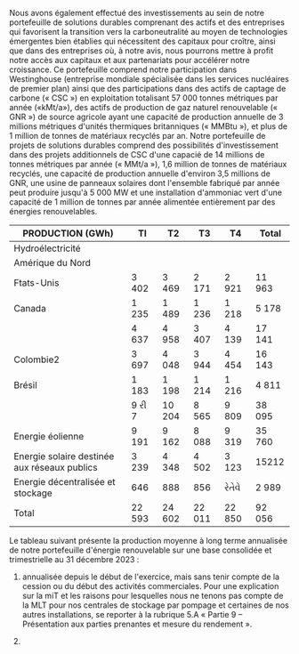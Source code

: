 Nous avons également effectué des investissements au sein de notre portefeuille de solutions durables comprenant des actifs et des entreprises qui favorisent la transition vers la carboneutralité au moyen de technologies émergentes bien établies qui nécessitent des capitaux pour croître, ainsi que dans des entreprises où, à notre avis, nous pourrons mettre à profit notre accès aux capitaux et aux partenariats pour accélérer notre croissance. Ce portefeuille comprend notre participation dans Westinghouse (entreprise mondiale spécialisée dans les services nucléaires de premier plan) ainsi que des participations dans des actifs de captage de carbone (« CSC ») en exploitation totalisant 57 000 tonnes métriques par année («kMt/a»), des actifs de production de gaz naturel renouvelable (« GNR ») de source agricole ayant une capacité de production annuelle de 3 millions métriques d'unités thermiques britanniques (« MMBtu »), et plus de 1 million de tonnes de matériaux recyclés par an. Notre portefeuille de projets de solutions durables comprend des possibilités d'investissement dans des projets additionnels de CSC d'une capacié de 14 millions de tonnes métriques par année (« MMt/a »), 1,6 million de tonnes de matériaux recyclés, une capacité de production annuelle d'environ 3,5 millions de GNR, une usine de panneaux solaires dont l'ensemble fabriqué par année peut produire jusqu'à 5 000 MW et une installation d'ammoniac vert d'une capacité de 1 million de tonnes par année alimentée entièrement par des énergies renouvelables.

| PRODUCTION (GWh)                             | TI     | T2     | T3     | T4     | Total  |
|----------------------------------------------|--------|--------|--------|--------|--------|
| Hydroélectricité                             |        |        |        |        |        |
| Amérique du Nord                             |        |        |        |        |        |
| Ftats-Unis                                   | 3 402  | 3 469  | 2 171  | 2 921  | 11 963 |
| Canada                                       | 1 235  | 1 489  | 1 236  | 1 218  | 5 178  |
|                                              | 4 637  | 4 958  | 3 407  | 4 139  | 17 141 |
| Colombie2                                    | 3 697  | 4 048  | 3 944  | 4 454  | 16 143 |
| Brésil                                       | 1 183  | 1 198  | 1 214  | 1 216  | 4 811  |
|                                              | 9 રી 7 | 10 204 | 8 565  | 9 809  | 38 095 |
| Energie éolienne                             | 9 191  | 9 162  | 8 088  | 9 319  | 35 760 |
| Energie solaire destinée aux réseaux publics | 3 239  | 4 348  | 4 502  | 3 123  | 15212  |
| Energie décentralisée et stockage            | 646    | 888    | 856    | રેતેવે | 2 989  |
| Total                                        | 22 593 | 24 602 | 22 011 | 22 850 | 92 056 |

Le tableau suivant présente la production moyenne à long terme annualisée de notre portefeuille d'énergie renouvelable sur une base consolidée et trimestrielle au 31 décembre 2023 :

1) annualisée depuis le début de l'exercice, mais sans tenir compte de la cession ou du début des activités commerciales. Pour une explication sur la miT et les raisons pour lesquelles nous ne tenons pas compte de la MLT pour nos centrales de stockage par pompage et certaines de nos autres installations, se reporter à la rubrique 5.A « Partie 9 – Présentation aux parties prenantes et mesure du rendement ».

2)
